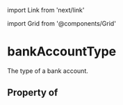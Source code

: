 import Link from 'next/link'
  
import Grid from '@components/Grid'

# bankAccountType

The type of a bank account.

## Property of



